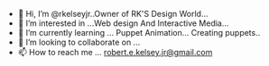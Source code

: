 - 👋 Hi, I’m @rkelseyjr..Owner of RK'S Design World...
- 👀 I’m interested in ...Web design And Interactive Media...
- 🌱 I’m currently learning ... Puppet Animation... Creating puppets..
- 💞️ I’m looking to collaborate on ...
- 📫 How to reach me ... robert.e.kelsey.jr@gmail.com

<!---
rkelseyjr/rkelseyjr is a ✨ special ✨ repository because its `README.md` (this file) appears on your GitHub profile.
You can click the Preview link to take a look at your changes.
--->
